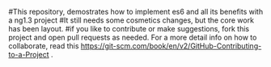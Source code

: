 #This repository, demostrates how to implement es6 and all its benefits with a ng1.3 project
#It still needs some cosmetics changes, but the core work has been layout.
#if you like to contribute or make suggestions, fork this project and open pull requests as needed. For a more detail info on how to collaborate, read this https://git-scm.com/book/en/v2/GitHub-Contributing-to-a-Project .
